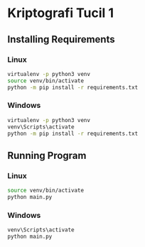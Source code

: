 # Kriptografi Tucil 1

## Installing Requirements
### Linux
```bash
virtualenv -p python3 venv
source venv/bin/activate
python -m pip install -r requirements.txt
```

### Windows
```bash
virtualenv -p python3 venv
venv\Scripts\activate
python -m pip install -r requirements.txt
```

## Running Program
### Linux
```bash
source venv/bin/activate
python main.py
```

### Windows
```bash
venv\Scripts\activate
python main.py
```
